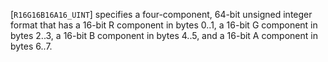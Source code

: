 [`R16G16B16A16_UINT`] specifies a four-component, 64-bit
unsigned integer format that has a 16-bit R component in bytes 0..1, a
16-bit G component in bytes 2..3, a 16-bit B component in bytes 4..5,
and a 16-bit A component in bytes 6..7.